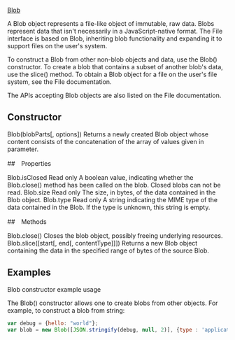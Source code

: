 [Blob](https://developer.mozilla.org/en-US/docs/Web/API/Blob)

A Blob object represents a file-like object of immutable, raw data. Blobs represent data that isn't necessarily in a JavaScript-native format. The File interface is based on Blob, inheriting blob functionality and expanding it to support files on the user's system.

To construct a Blob from other non-blob objects and data, use the Blob() constructor. To create a blob that contains a subset of another blob's data, use the slice() method. To obtain a Blob object for a file on the user's file system, see the File documentation.

The APIs accepting Blob objects are also listed on the File documentation.


## Constructor


Blob(blobParts[, options])
    Returns a newly created Blob object whose content consists of the concatenation of the array of values given in parameter.

##　Properties


Blob.isClosed Read only
    A boolean value, indicating whether the Blob.close() method has been called on the blob. Closed blobs can not be read.
Blob.size Read only
    The size, in bytes, of the data contained in the Blob object.
Blob.type Read only
    A string indicating the MIME type of the data contained in the Blob. If the type is unknown, this string is empty.

##　Methods


Blob.close()
    Closes the blob object, possibly freeing underlying resources.
Blob.slice([start[, end[, contentType]]])
    Returns a new Blob object containing the data in the specified range of bytes of the source Blob. 


## Examples

Blob constructor example usage

The Blob() constructor allows one to create blobs from other objects. For example, to construct a blob from string:

```js
var debug = {hello: "world"};
var blob = new Blob([JSON.stringify(debug, null, 2)], {type : 'application/json'});
```